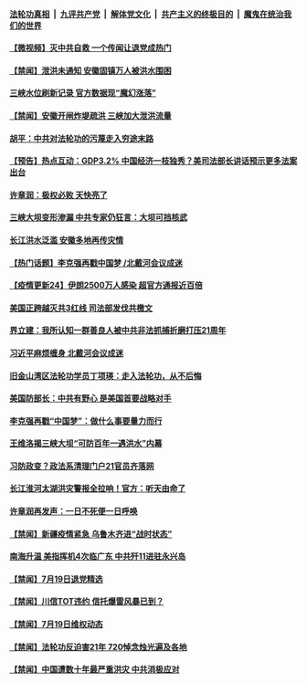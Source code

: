

####  [法轮功真相](../../../../basic/blob/master/README.md?t=07210502) &nbsp;|&nbsp; [九评共产党](../../../../9ping.md/blob/master/README.md?t=07210502) &nbsp;|&nbsp; [解体党文化](../../../../jtdwh.md/blob/master/README.md?t=07210502)  &nbsp;|&nbsp; [共产主义的终极目的](../../../../gczydzjmd.md/blob/master/README.md?t=07210502) &nbsp;|&nbsp; [魔鬼在统治我们的世界](../../../../mgztzwmdsj.md/blob/master/README.md?t=07210502) 

#### [【微视频】灭中共自救 一个传闻让退党成热门](../pages/prog204/a102898164.md?t=07210502) 

#### [【禁闻】泄洪未通知 安徽固镇万人被洪水围困](../pages/prog204/a102898162.md?t=07210502) 

#### [三峡水位刷新记录 官方数据现“魔幻涨落”](../pages/prog204/a102898150.md?t=07210502) 

#### [【禁闻】安徽开闸炸堤疏洪 三峡加大泄洪流量](../pages/prog204/a102898122.md?t=07210502) 

#### [胡平：中共对法轮功的污蔑走入穷途末路](../pages/prog204/a102898038.md?t=07210502) 


#### [【预告】热点互动：GDP3.2%  中国经济一枝独秀？美司法部长讲话预示更多法案出台](../pages/prog204/a102898003.md?t=07210502) 

#### [许章润：极权必败 天快亮了](../pages/prog204/a102897867.md?t=07210502) 

#### [三峡大坝变形渗漏 中共专家仍狂言：大坝可挡核武](../pages/prog204/a102897866.md?t=07210502) 

#### [长江洪水泛滥 安徽多地再传灾情](../pages/prog204/a102897861.md?t=07210502) 

#### [【热门话题】李克强再戳中国梦 /北戴河会议成迷](../pages/prog204/a102897852.md?t=07210502) 

#### [【疫情更新24】伊朗2500万人感染 超官方通报近百倍](../pages/prog204/a102897569.md?t=07210502) 

#### [美国正跨越灭共3红线 司法部发伐共檄文](../pages/prog204/a102897840.md?t=07210502) 

#### [界立建：我所认知一群善良人被中共非法抓捕折磨打压21周年](../pages/prog204/a102897830.md?t=07210502) 

#### [习近平麻烦缠身 北戴河会议成迷](../pages/prog204/a102897797.md?t=07210502) 

#### [旧金山湾区法轮功学员丁项瑛：走入法轮功，从不后悔](../pages/prog204/a102897738.md?t=07210502) 

#### [美国防部长：中共有野心 是美国首要战略对手](../pages/prog204/a102897726.md?t=07210502) 

#### [李克强再戳“中国梦”：做什么事要量力而行](../pages/prog204/a102897684.md?t=07210502) 

#### [王维洛揭三峡大坝“可防百年一遇洪水”内幕](../pages/prog204/a102897673.md?t=07210502) 

#### [习防政变？政法系清理门户21官员齐落网](../pages/prog204/a102897643.md?t=07210502) 

#### [长江淮河太湖洪灾警报全拉响！官方：听天由命了](../pages/prog204/a102897600.md?t=07210502) 

#### [许章润再发声：一日不死便一日呼唤](../pages/prog204/a102897603.md?t=07210502) 

#### [【禁闻】新疆疫情紧急 乌鲁木齐进“战时状态”](../pages/prog204/a102897564.md?t=07210502) 


#### [南海升温 美指挥机4次临广东 中共歼11进驻永兴岛](../pages/prog204/a102897486.md?t=07210502) 

#### [【禁闻】7月19日退党精选](../pages/prog204/a102897567.md?t=07210502) 

#### [【禁闻】川信TOT违约 信托爆雷风暴已到？](../pages/prog204/a102897469.md?t=07210502) 

#### [【禁闻】7月19日维权动态](../pages/prog204/a102897549.md?t=07210502) 

#### [【禁闻】法轮功反迫害21年 720悼念烛光遍及各地](../pages/prog204/a102897537.md?t=07210502) 

#### [【禁闻】中国遭数十年最严重洪灾 中共消极应对](../pages/prog204/a102897543.md?t=07210502) 

